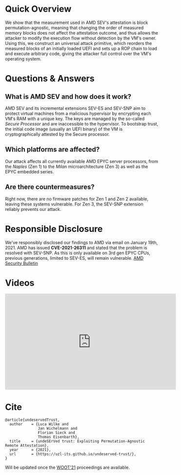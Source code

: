 
# Quick Overview
We show that the measurement used in AMD SEV's attestation is block permutation-agnostic, meaning that changing the order of measured memory blocks does not affect the attestation outcome, and thus allows the attacker to modify the execution flow without detection by the VM's owner. Using this, we construct an universal attack primitive, which reorders the measured blocks of an initially loaded UEFI and sets up a ROP chain to load and execute arbitrary code, giving the attacker full control over the VM's operating system.


# Questions & Answers

## What is AMD SEV and how does it work?
AMD SEV and its incremental extensions SEV-ES and SEV-SNP aim to protect
virtual machines from a malicious hypervisor by encrypting each VM's RAM 
with a unique key. The keys are managed by the so-called *Secure Processor* and
are inaccessible to the hypervisor. To bootstrap trust, the initial code image
(usually an UEFI binary) of the VM is cryptographically attested by the Secure processor.

## Which platforms are affected?
Our attack affects all currently available AMD EPYC server processors, from the *Naples* (Zen 1) to the *Milan* microarchitecture (Zen 3) as well as the
EPYC embedded series.

## Are there countermeasures?
Right now, there are no firmware patches for Zen 1 and Zen 2 available, leaving these systems vulnerable. For Zen 3, the SEV-SNP extension reliably prevents our attack.


# Responsible Disclosure
We've responsibly  disclosed  our  findings  to  AMD  via  email on January 19th, 2021. AMD has issued **CVE-2021-26311** and stated that the problem is resolved with SEV-SNP. As this is only
available on 3rd gen EPYC CPUs, previous generations, limited to SEV-ES, will remain
vulnerable.
[AMD Security Bulletin](https://www.amd.com/en/corporate/product-security/bulletin/amd-sb-1004)


# Videos
<iframe width="560" height="315" src="https://www.youtube-nocookie.com/embed/rCUIJhUFA3U" title="YouTube video player" frameborder="0" allow="accelerometer; autoplay; clipboard-write; encrypted-media; gyroscope; picture-in-picture" allowfullscreen></iframe>

# Cite
```
@article{undeservedTrust,
  author    = {Luca Wilke and
               Jan Wichelmann and
               Florian Sieck and
               Thomas Eisenbarth},
  title     = {undeSErVed trust: Exploiting Permutation-Agnostic Remote Attestation},
  year      = {2021},
  url       = {https://uzl-its.github.io/undeserved-trust/},
}
```
Will be updated once the [WOOT'21](https://www.ieee-security.org/TC/SP2021/SPW2021/WOOT21/) proceedings are available.
